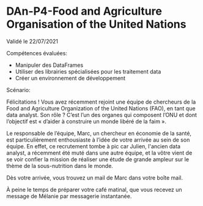 # DAn-P4-Food and Agriculture Organisation of the United Nations
Validé le 22/07/2021

Compétences évaluées:

  - Manipuler des DataFrames
  - Utiliser des librairies spécialisées pour les traitement data
  - Créer un environnement de développement


Scénario:

Félicitations ! Vous avez récemment rejoint une équipe de chercheurs de la Food and Agriculture Organization of the United Nations (FAO), en tant que data analyst.
Son rôle ? C’est l’un des organes qui composent l’ONU et dont l’objectif est « d’aider à construire un monde libéré de la faim ». 

Le responsable de l’équipe, Marc, un chercheur en économie de la santé, est particulièrement enthousiaste à l’idée de votre arrivée au sein de son équipe. En effet, ce recrutement tombe à pic car Julien, l'ancien data analyst, a récemment été muté dans une autre équipe, et la vôtre vient de se voir confier la mission de réaliser une étude de grande ampleur sur le thème de la sous-nutrition dans le monde.

Dès votre arrivée, vous trouvez un mail de Marc dans votre boîte mail.

À peine le temps de préparer votre café matinal, que vous recevez un message de Mélanie par messagerie instantanée.

